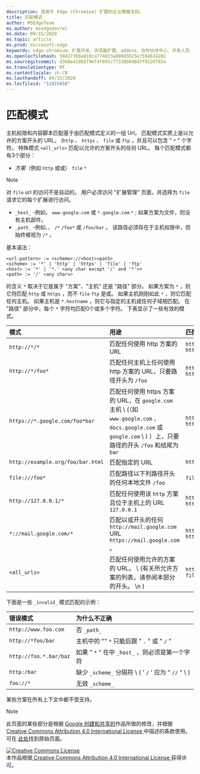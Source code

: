 ```yaml
---
description: 适用于 Edge (Chromium) 扩展的企业策略文档。
title: 匹配模式
author: MSEdgeTeam
ms.author: msedgedevrel
ms.date: 09/15/2020
ms.topic: article
ms.prod: microsoft-edge
keywords: edge-chromium、扩展开发、浏览器扩展、addons、合作伙伴中心、开发人员
ms.openlocfilehash: 59427769a010ca774833a809d3025e7594634202
ms.sourcegitcommit: d360e419b5f96f4f691cf7330b0d8dff9126f82e
ms.translationtype: MT
ms.contentlocale: zh-CN
ms.lasthandoff: 09/15/2020
ms.locfileid: "11015658"
---
```

# 匹配模式

主机权限和内容脚本匹配基于由匹配模式定义的一组 Url。  匹配模式实质上是以允许的方案开头的 URL， (`http` 、 `https` 、 `file` 或 `ftp` ，并且可以包含 " `*` " 个字符。  特殊模式 `<all_urls>` 匹配以允许的方案开头的任何 URL。  每个匹配模式都有3个部分：  

*   _方案_（例如 `http` 或或） `file` `*`  

> [!NOTE]
> 对 `file` url 的访问不是自动的。  用户必须访问 "扩展管理" 页面，并选择为 `file` 请求它的每个扩展进行访问。  

*   `_host_` -例如， `www.google.com` 或 `*.google.com` `*` ; 如果方案为文件，则没有主机部件。  
*   `_path_` -例如、、 `/*` `/foo*` 或 `/foo/bar` 。  该路径必须存在于主机权限中，但始终被视为 `/*` 。  

基本语法：  

```shell
<url-pattern> := <scheme>://<host><path>
<scheme> := '*' | 'http' | 'https' | 'file' | 'ftp'
<host> := '*' | '*.' <any char except '/' and '*'>+
<path> := '/' <any chars>
```  

的含义 `*` 取决于它是属于 "方案"、"主机" 还是 "路径" 部分。  如果方案为 `*` ，则它将匹配 `http` 或 `https` ，而不 `file` `ftp` 是或。  如果主机刚刚如此 `*` ，则它匹配任何主机。 如果主机是 `*.hostname` ，则它与指定的主机或任何子域相匹配。  在 "路径" 部分中，每个 `*` 字符均匹配0个或多个字符。  下表显示了一些有效的模式。  

| 模式 | 用途 | 匹配 Url 的示例 |  
|:--- |:--- |:--- |  
| `http://*/*` | 匹配任何使用 http 方案的 URL | `http://www.google.com` `http://example.org/foo/bar.html` |  
| `http://*/foo*` | 匹配任何主机上任何使用 http 方案的 URL，只要路径开头为 `/foo` | `http://example.com/foo/bar.html` `http://www.google.com/foo` |  
| `https://*.google.com/foo*bar` | 匹配任何使用 https 方案的 URL，在 `google.com` 主机 \ (（如 `www.google.com` 、 `docs.google.com` 或 `google.com` \ ) ）上，只要路径的开头 `/foo` 和结尾为 `bar` | `https://www.google.com/foo/baz/bar` `https://docs.google.com/foobar` |  
| `http://example.org/foo/bar.html` | 匹配指定的 URL | `http://example.org/foo/bar.html` |  
|`file:///foo*` | 匹配路径以下列路径开头的任何本地文件 `/foo` | `file:///foo/bar.html` `file:///foo` |  
| `http://127.0.0.1/*` | 匹配任何使用该 `http` 方案且位于主机上的 URL `127.0.0.1` | `http://127.0.0.1` `http://127.0.0.1/foo/bar.html` |  
| `*://mail.google.com/*` | 匹配以或开头的任何 `http://mail.google.com` URL `https://mail.google.com` 。 | `http://mail.google.com/foo/baz/bar` `https://mail.google.com/foobar` |  
| `<all_urls>` | 匹配任何使用允许的方案的 URL。 \ (有关所允许方案的列表，请参阅本部分的开头。 \n )  | `http://example.org/foo/bar.html` `file:///bar/baz.html` |  

下面是一些 `_invalid_` 模式匹配的示例：

| 错误模式 | 为什么不正确 |  
|:--- |:--- |  
| `http://www.foo.com` | 否 `_path_` |  
| `http://*foo/bar` | 主机中的 "" `*` 只能后跟 " `.` " 或 " `/` " |  
| `http://foo.*.bar/baz` | 如果 " `*` " 在中 `_host_` ，则必须是第一个字符 |  
| `http:/bar` | 缺少 `_scheme_` 分隔符 \ ( ' `/` ' 应为 " `//` " \ )  |  
| `foo://*` | 无效 `_scheme_` |  

某些方案在所有上下文中都不受支持。

> [!NOTE]
> 此页面的某些部分是根据 [Google 创建和共享的][GoogleSitePolicies]作品所做的修改，并根据[ Creative Commons Attribution 4.0 International License ][CCA4IL]中描述的条款使用。  
> 可在 [此处](https://developer.chrome.com/extensions/match_patterns/)找到原始页面。  

[![Creative Commons License][CCby4Image]][CCA4IL]  
本作品根据[ Creative Commons Attribution 4.0 International License ][CCA4IL]获得许可。  

[CCA4IL]: https://creativecommons.org/licenses/by/4.0  
[CCby4Image]: https://i.creativecommons.org/l/by/4.0/88x31.png  
[GoogleSitePolicies]: https://developers.google.com/terms/site-policies  
